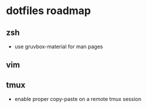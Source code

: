 # dotfiles roadmap

## zsh
* use gruvbox-material for man pages

## vim

## tmux
* enable proper copy-paste on a remote tmux session

